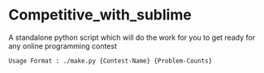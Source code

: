 # Competitive_with_sublime
A standalone python script which will do the work for you to get ready for any online programming contest


`Usage Format : ./make.py {Contest-Name} {Problem-Counts}`


